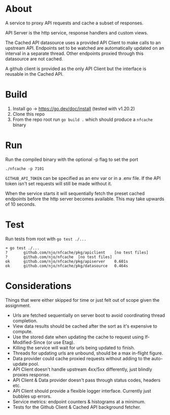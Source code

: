 # About
A service to proxy API requests and cache a subset of responses.

API Server is the http service, response handlers and custom views.

The Cached API datasource uses a provided API Client to make calls to an upstream API. Endpoints set to be watched are automatically updated on an interval in a separate thread. Other endpoints proxied through this datasource are not cached.

A github client is provided as the only API Client but the interface is reusable in the Cached API.

# Build
1. Install go -> https://go.dev/doc/install (tested with v1.20.2)
2. Clone this repo
3. From the repo root run `go build .` which should produce a `nfcache` binary

# Run
Run the compiled binary with the optional -p flag to set the port
```
./nfcache -p 7101
```

`GITHUB_API_TOKEN` can be specified as an env var or in a .env file.
If the API token isn't set requests will still be made without it.

When the service starts it will sequentially fetch the preset cached endpoints before the http server becomes available. This may take upwards of 10 seconds.

# Test
Run tests from root with `go test ./...`

```
➜ go test ./...
?   	github.com/njo/nfcache/pkg/apiclient	[no test files]
?   	github.com/njo/nfcache	[no test files]
ok  	github.com/njo/nfcache/pkg/apiserver	0.601s
ok  	github.com/njo/nfcache/pkg/datasource	0.464s
```

# Considerations
Things that were either skipped for time or just felt out of scope given the assignment.

 - Urls are fetched sequentially on server boot to avoid coordinating thread completion.
 - View data results should be cached after the sort as it's expensive to compute.
 - Use the stored date when updating the cache to request using If-Modified-Since (or use Etag).
 - Killing the service will wait for urls being updated to finish.
 - Threads for updating urls are unbound, should be a max in-flight figure.
 - Data provider could cache proxied requests without adding to the auto-update pool.
 - API Client doesn't handle upstream 4xx/5xx differently, just blindly proxies response.
 - API Client & Data provider doesn't pass through status codes, headers etc.
 - API Client should provide a flexible logger interface. Currently just bubbles up errors.
 - Service metrics: endpoint counters & histograms at a minimum.
 - Tests for the Github Client & Cached API background fetcher.